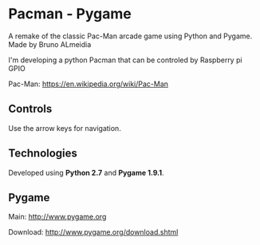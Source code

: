 # Pacman - Pygame

A remake of the classic Pac-Man arcade game using Python and Pygame. Made by Bruno ALmeidia

I'm developing a python Pacman that can be controled by Raspberry pi GPIO

Pac-Man: https://en.wikipedia.org/wiki/Pac-Man


## Controls

Use the arrow keys for navigation.


## Technologies

Developed using **Python 2.7** and **Pygame 1.9.1**.


## Pygame

Main: http://www.pygame.org

Download: http://www.pygame.org/download.shtml
